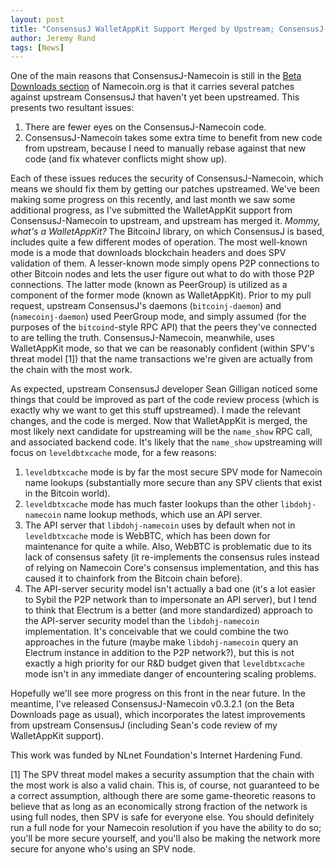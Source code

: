 ```yaml
---
layout: post
title: "ConsensusJ WalletAppKit Support Merged by Upstream; ConsensusJ-Namecoin v0.3.2.1 Released"
author: Jeremy Rand
tags: [News]
---
```


One of the main reasons that ConsensusJ-Namecoin is still in the [Beta Downloads section]({{site.baseurl}}download/betas/) of Namecoin.org is that it carries several patches against upstream ConsensusJ that haven't yet been upstreamed.  This presents two resultant issues:

1. There are fewer eyes on the ConsensusJ-Namecoin code.
2. ConsensusJ-Namecoin takes some extra time to benefit from new code from upstream, because I need to manually rebase against that new code (and fix whatever conflicts might show up).

Each of these issues reduces the security of ConsensusJ-Namecoin, which means we should fix them by getting our patches upstreamed.  We've been making some progress on this recently, and last month we saw some additional progress, as I've submitted the WalletAppKit support from ConsensusJ-Namecoin to upstream, and upstream has merged it.  *Mommy, what's a WalletAppKit?*  The BitcoinJ library, on which ConsensusJ is based, includes quite a few different modes of operation.  The most well-known mode is a mode that downloads blockchain headers and does SPV validation of them.  A lesser-known mode simply opens P2P connections to other Bitcoin nodes and lets the user figure out what to do with those P2P connections.  The latter mode (known as PeerGroup) is utilized as a component of the former mode (known as WalletAppKit).  Prior to my pull request, upstream ConsensusJ's daemons (`bitcoinj-daemon`) and (`namecoinj-daemon`) used PeerGroup mode, and simply assumed (for the purposes of the `bitcoind`-style RPC API) that the peers they've connected to are telling the truth.  ConsensusJ-Namecoin, meanwhile, uses WalletAppKit mode, so that we can be reasonably confident (within SPV's threat model [1]) that the name transactions we're given are actually from the chain with the most work.

As expected, upstream ConsensusJ developer Sean Gilligan noticed some things that could be improved as part of the code review process (which is exactly why we want to get this stuff upstreamed).  I made the relevant changes, and the code is merged.  Now that WalletAppKit is merged, the most likely next candidate for upstreaming will be the `name_show` RPC call, and associated backend code.  It's likely that the `name_show` upstreaming will focus on `leveldbtxcache` mode, for a few reasons:

1. `leveldbtxcache` mode is by far the most secure SPV mode for Namecoin name lookups (substantially more secure than any SPV clients that exist in the Bitcoin world).
2. `leveldbtxcache` mode has much faster lookups than the other `libdohj-namecoin` name lookup methods, which use an API server.
3. The API server that `libdohj-namecoin` uses by default when not in `leveldbtxcache` mode is WebBTC, which has been down for maintenance for quite a while.  Also, WebBTC is problematic due to its lack of consensus safety (it re-implements the consensus rules instead of relying on Namecoin Core's consensus implementation, and this has caused it to chainfork from the Bitcoin chain before).
4. The API-server security model isn't actually a bad one (it's a lot easier to Sybil the P2P network than to impersonate an API server), but I tend to think that Electrum is a better (and more standardized) approach to the API-server security model than the `libdohj-namecoin` implementation.  It's conceivable that we could combine the two approaches in the future (maybe make `libdohj-namecoin` query an Electrum instance in addition to the P2P network?), but this is not exactly a high priority for our R&D budget given that `leveldbtxcache` mode isn't in any immediate danger of encountering scaling problems.

Hopefully we'll see more progress on this front in the near future.  In the meantime, I've released ConsensusJ-Namecoin v0.3.2.1 (on the Beta Downloads page as usual), which incorporates the latest improvements from upstream ConsensusJ (including Sean's code review of my WalletAppKit support).

This work was funded by NLnet Foundation's Internet Hardening Fund.

[1] The SPV threat model makes a security assumption that the chain with the most work is also a valid chain.  This is, of course, not guaranteed to be a correct assumption, although there are some game-theoretic reasons to believe that as long as an economically strong fraction of the network is using full nodes, then SPV is safe for everyone else.  You should definitely run a full node for your Namecoin resolution if you have the ability to do so; you'll be more secure yourself, and you'll also be making the network more secure for anyone who's using an SPV node.
